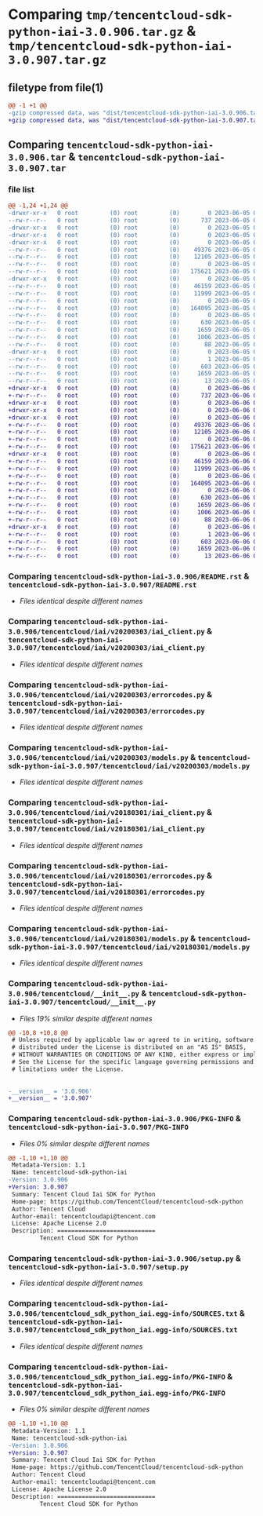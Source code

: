 # Comparing `tmp/tencentcloud-sdk-python-iai-3.0.906.tar.gz` & `tmp/tencentcloud-sdk-python-iai-3.0.907.tar.gz`

## filetype from file(1)

```diff
@@ -1 +1 @@
-gzip compressed data, was "dist/tencentcloud-sdk-python-iai-3.0.906.tar", last modified: Mon Jun  5 00:35:52 2023, max compression
+gzip compressed data, was "dist/tencentcloud-sdk-python-iai-3.0.907.tar", last modified: Tue Jun  6 02:28:08 2023, max compression
```

## Comparing `tencentcloud-sdk-python-iai-3.0.906.tar` & `tencentcloud-sdk-python-iai-3.0.907.tar`

### file list

```diff
@@ -1,24 +1,24 @@
-drwxr-xr-x   0 root         (0) root         (0)        0 2023-06-05 00:35:52.000000 tencentcloud-sdk-python-iai-3.0.906/
--rw-r--r--   0 root         (0) root         (0)      737 2023-06-05 00:35:51.000000 tencentcloud-sdk-python-iai-3.0.906/README.rst
-drwxr-xr-x   0 root         (0) root         (0)        0 2023-06-05 00:35:52.000000 tencentcloud-sdk-python-iai-3.0.906/tencentcloud/
-drwxr-xr-x   0 root         (0) root         (0)        0 2023-06-05 00:35:52.000000 tencentcloud-sdk-python-iai-3.0.906/tencentcloud/iai/
-drwxr-xr-x   0 root         (0) root         (0)        0 2023-06-05 00:35:52.000000 tencentcloud-sdk-python-iai-3.0.906/tencentcloud/iai/v20200303/
--rw-r--r--   0 root         (0) root         (0)    49376 2023-06-05 00:35:51.000000 tencentcloud-sdk-python-iai-3.0.906/tencentcloud/iai/v20200303/iai_client.py
--rw-r--r--   0 root         (0) root         (0)    12105 2023-06-05 00:35:51.000000 tencentcloud-sdk-python-iai-3.0.906/tencentcloud/iai/v20200303/errorcodes.py
--rw-r--r--   0 root         (0) root         (0)        0 2023-06-05 00:35:51.000000 tencentcloud-sdk-python-iai-3.0.906/tencentcloud/iai/v20200303/__init__.py
--rw-r--r--   0 root         (0) root         (0)   175621 2023-06-05 00:35:51.000000 tencentcloud-sdk-python-iai-3.0.906/tencentcloud/iai/v20200303/models.py
-drwxr-xr-x   0 root         (0) root         (0)        0 2023-06-05 00:35:52.000000 tencentcloud-sdk-python-iai-3.0.906/tencentcloud/iai/v20180301/
--rw-r--r--   0 root         (0) root         (0)    46159 2023-06-05 00:35:51.000000 tencentcloud-sdk-python-iai-3.0.906/tencentcloud/iai/v20180301/iai_client.py
--rw-r--r--   0 root         (0) root         (0)    11999 2023-06-05 00:35:51.000000 tencentcloud-sdk-python-iai-3.0.906/tencentcloud/iai/v20180301/errorcodes.py
--rw-r--r--   0 root         (0) root         (0)        0 2023-06-05 00:35:51.000000 tencentcloud-sdk-python-iai-3.0.906/tencentcloud/iai/v20180301/__init__.py
--rw-r--r--   0 root         (0) root         (0)   164095 2023-06-05 00:35:51.000000 tencentcloud-sdk-python-iai-3.0.906/tencentcloud/iai/v20180301/models.py
--rw-r--r--   0 root         (0) root         (0)        0 2023-06-05 00:35:51.000000 tencentcloud-sdk-python-iai-3.0.906/tencentcloud/iai/__init__.py
--rw-r--r--   0 root         (0) root         (0)      630 2023-06-05 00:35:51.000000 tencentcloud-sdk-python-iai-3.0.906/tencentcloud/__init__.py
--rw-r--r--   0 root         (0) root         (0)     1659 2023-06-05 00:35:52.000000 tencentcloud-sdk-python-iai-3.0.906/PKG-INFO
--rw-r--r--   0 root         (0) root         (0)     1006 2023-06-05 00:35:51.000000 tencentcloud-sdk-python-iai-3.0.906/setup.py
--rw-r--r--   0 root         (0) root         (0)       88 2023-06-05 00:35:52.000000 tencentcloud-sdk-python-iai-3.0.906/setup.cfg
-drwxr-xr-x   0 root         (0) root         (0)        0 2023-06-05 00:35:52.000000 tencentcloud-sdk-python-iai-3.0.906/tencentcloud_sdk_python_iai.egg-info/
--rw-r--r--   0 root         (0) root         (0)        1 2023-06-05 00:35:52.000000 tencentcloud-sdk-python-iai-3.0.906/tencentcloud_sdk_python_iai.egg-info/dependency_links.txt
--rw-r--r--   0 root         (0) root         (0)      603 2023-06-05 00:35:52.000000 tencentcloud-sdk-python-iai-3.0.906/tencentcloud_sdk_python_iai.egg-info/SOURCES.txt
--rw-r--r--   0 root         (0) root         (0)     1659 2023-06-05 00:35:52.000000 tencentcloud-sdk-python-iai-3.0.906/tencentcloud_sdk_python_iai.egg-info/PKG-INFO
--rw-r--r--   0 root         (0) root         (0)       13 2023-06-05 00:35:52.000000 tencentcloud-sdk-python-iai-3.0.906/tencentcloud_sdk_python_iai.egg-info/top_level.txt
+drwxr-xr-x   0 root         (0) root         (0)        0 2023-06-06 02:28:08.000000 tencentcloud-sdk-python-iai-3.0.907/
+-rw-r--r--   0 root         (0) root         (0)      737 2023-06-06 02:28:08.000000 tencentcloud-sdk-python-iai-3.0.907/README.rst
+drwxr-xr-x   0 root         (0) root         (0)        0 2023-06-06 02:28:08.000000 tencentcloud-sdk-python-iai-3.0.907/tencentcloud/
+drwxr-xr-x   0 root         (0) root         (0)        0 2023-06-06 02:28:08.000000 tencentcloud-sdk-python-iai-3.0.907/tencentcloud/iai/
+drwxr-xr-x   0 root         (0) root         (0)        0 2023-06-06 02:28:08.000000 tencentcloud-sdk-python-iai-3.0.907/tencentcloud/iai/v20200303/
+-rw-r--r--   0 root         (0) root         (0)    49376 2023-06-06 02:28:08.000000 tencentcloud-sdk-python-iai-3.0.907/tencentcloud/iai/v20200303/iai_client.py
+-rw-r--r--   0 root         (0) root         (0)    12105 2023-06-06 02:28:08.000000 tencentcloud-sdk-python-iai-3.0.907/tencentcloud/iai/v20200303/errorcodes.py
+-rw-r--r--   0 root         (0) root         (0)        0 2023-06-06 02:28:08.000000 tencentcloud-sdk-python-iai-3.0.907/tencentcloud/iai/v20200303/__init__.py
+-rw-r--r--   0 root         (0) root         (0)   175621 2023-06-06 02:28:08.000000 tencentcloud-sdk-python-iai-3.0.907/tencentcloud/iai/v20200303/models.py
+drwxr-xr-x   0 root         (0) root         (0)        0 2023-06-06 02:28:08.000000 tencentcloud-sdk-python-iai-3.0.907/tencentcloud/iai/v20180301/
+-rw-r--r--   0 root         (0) root         (0)    46159 2023-06-06 02:28:08.000000 tencentcloud-sdk-python-iai-3.0.907/tencentcloud/iai/v20180301/iai_client.py
+-rw-r--r--   0 root         (0) root         (0)    11999 2023-06-06 02:28:08.000000 tencentcloud-sdk-python-iai-3.0.907/tencentcloud/iai/v20180301/errorcodes.py
+-rw-r--r--   0 root         (0) root         (0)        0 2023-06-06 02:28:08.000000 tencentcloud-sdk-python-iai-3.0.907/tencentcloud/iai/v20180301/__init__.py
+-rw-r--r--   0 root         (0) root         (0)   164095 2023-06-06 02:28:08.000000 tencentcloud-sdk-python-iai-3.0.907/tencentcloud/iai/v20180301/models.py
+-rw-r--r--   0 root         (0) root         (0)        0 2023-06-06 02:28:08.000000 tencentcloud-sdk-python-iai-3.0.907/tencentcloud/iai/__init__.py
+-rw-r--r--   0 root         (0) root         (0)      630 2023-06-06 02:28:08.000000 tencentcloud-sdk-python-iai-3.0.907/tencentcloud/__init__.py
+-rw-r--r--   0 root         (0) root         (0)     1659 2023-06-06 02:28:08.000000 tencentcloud-sdk-python-iai-3.0.907/PKG-INFO
+-rw-r--r--   0 root         (0) root         (0)     1006 2023-06-06 02:28:08.000000 tencentcloud-sdk-python-iai-3.0.907/setup.py
+-rw-r--r--   0 root         (0) root         (0)       88 2023-06-06 02:28:08.000000 tencentcloud-sdk-python-iai-3.0.907/setup.cfg
+drwxr-xr-x   0 root         (0) root         (0)        0 2023-06-06 02:28:08.000000 tencentcloud-sdk-python-iai-3.0.907/tencentcloud_sdk_python_iai.egg-info/
+-rw-r--r--   0 root         (0) root         (0)        1 2023-06-06 02:28:08.000000 tencentcloud-sdk-python-iai-3.0.907/tencentcloud_sdk_python_iai.egg-info/dependency_links.txt
+-rw-r--r--   0 root         (0) root         (0)      603 2023-06-06 02:28:08.000000 tencentcloud-sdk-python-iai-3.0.907/tencentcloud_sdk_python_iai.egg-info/SOURCES.txt
+-rw-r--r--   0 root         (0) root         (0)     1659 2023-06-06 02:28:08.000000 tencentcloud-sdk-python-iai-3.0.907/tencentcloud_sdk_python_iai.egg-info/PKG-INFO
+-rw-r--r--   0 root         (0) root         (0)       13 2023-06-06 02:28:08.000000 tencentcloud-sdk-python-iai-3.0.907/tencentcloud_sdk_python_iai.egg-info/top_level.txt
```

### Comparing `tencentcloud-sdk-python-iai-3.0.906/README.rst` & `tencentcloud-sdk-python-iai-3.0.907/README.rst`

 * *Files identical despite different names*

### Comparing `tencentcloud-sdk-python-iai-3.0.906/tencentcloud/iai/v20200303/iai_client.py` & `tencentcloud-sdk-python-iai-3.0.907/tencentcloud/iai/v20200303/iai_client.py`

 * *Files identical despite different names*

### Comparing `tencentcloud-sdk-python-iai-3.0.906/tencentcloud/iai/v20200303/errorcodes.py` & `tencentcloud-sdk-python-iai-3.0.907/tencentcloud/iai/v20200303/errorcodes.py`

 * *Files identical despite different names*

### Comparing `tencentcloud-sdk-python-iai-3.0.906/tencentcloud/iai/v20200303/models.py` & `tencentcloud-sdk-python-iai-3.0.907/tencentcloud/iai/v20200303/models.py`

 * *Files identical despite different names*

### Comparing `tencentcloud-sdk-python-iai-3.0.906/tencentcloud/iai/v20180301/iai_client.py` & `tencentcloud-sdk-python-iai-3.0.907/tencentcloud/iai/v20180301/iai_client.py`

 * *Files identical despite different names*

### Comparing `tencentcloud-sdk-python-iai-3.0.906/tencentcloud/iai/v20180301/errorcodes.py` & `tencentcloud-sdk-python-iai-3.0.907/tencentcloud/iai/v20180301/errorcodes.py`

 * *Files identical despite different names*

### Comparing `tencentcloud-sdk-python-iai-3.0.906/tencentcloud/iai/v20180301/models.py` & `tencentcloud-sdk-python-iai-3.0.907/tencentcloud/iai/v20180301/models.py`

 * *Files identical despite different names*

### Comparing `tencentcloud-sdk-python-iai-3.0.906/tencentcloud/__init__.py` & `tencentcloud-sdk-python-iai-3.0.907/tencentcloud/__init__.py`

 * *Files 19% similar despite different names*

```diff
@@ -10,8 +10,8 @@
 # Unless required by applicable law or agreed to in writing, software
 # distributed under the License is distributed on an "AS IS" BASIS,
 # WITHOUT WARRANTIES OR CONDITIONS OF ANY KIND, either express or implied.
 # See the License for the specific language governing permissions and
 # limitations under the License.
 
 
-__version__ = '3.0.906'
+__version__ = '3.0.907'
```

### Comparing `tencentcloud-sdk-python-iai-3.0.906/PKG-INFO` & `tencentcloud-sdk-python-iai-3.0.907/PKG-INFO`

 * *Files 0% similar despite different names*

```diff
@@ -1,10 +1,10 @@
 Metadata-Version: 1.1
 Name: tencentcloud-sdk-python-iai
-Version: 3.0.906
+Version: 3.0.907
 Summary: Tencent Cloud Iai SDK for Python
 Home-page: https://github.com/TencentCloud/tencentcloud-sdk-python
 Author: Tencent Cloud
 Author-email: tencentcloudapi@tencent.com
 License: Apache License 2.0
 Description: ============================
         Tencent Cloud SDK for Python
```

### Comparing `tencentcloud-sdk-python-iai-3.0.906/setup.py` & `tencentcloud-sdk-python-iai-3.0.907/setup.py`

 * *Files identical despite different names*

### Comparing `tencentcloud-sdk-python-iai-3.0.906/tencentcloud_sdk_python_iai.egg-info/SOURCES.txt` & `tencentcloud-sdk-python-iai-3.0.907/tencentcloud_sdk_python_iai.egg-info/SOURCES.txt`

 * *Files identical despite different names*

### Comparing `tencentcloud-sdk-python-iai-3.0.906/tencentcloud_sdk_python_iai.egg-info/PKG-INFO` & `tencentcloud-sdk-python-iai-3.0.907/tencentcloud_sdk_python_iai.egg-info/PKG-INFO`

 * *Files 0% similar despite different names*

```diff
@@ -1,10 +1,10 @@
 Metadata-Version: 1.1
 Name: tencentcloud-sdk-python-iai
-Version: 3.0.906
+Version: 3.0.907
 Summary: Tencent Cloud Iai SDK for Python
 Home-page: https://github.com/TencentCloud/tencentcloud-sdk-python
 Author: Tencent Cloud
 Author-email: tencentcloudapi@tencent.com
 License: Apache License 2.0
 Description: ============================
         Tencent Cloud SDK for Python
```

